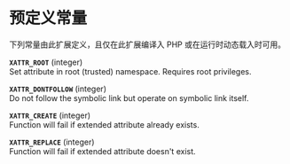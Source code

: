 预定义常量
==========

下列常量由此扩展定义，且仅在此扩展编译入 PHP 或在运行时动态载入时可用。

**`XATTR_ROOT`** (<span class="type">integer</span>)  
<span class="simpara"> Set attribute in root (trusted) namespace.
Requires root privileges. </span>

**`XATTR_DONTFOLLOW`** (<span class="type">integer</span>)  
<span class="simpara"> Do not follow the symbolic link but operate on
symbolic link itself. </span>

**`XATTR_CREATE`** (<span class="type">integer</span>)  
<span class="simpara"> Function will fail if extended attribute already
exists. </span>

**`XATTR_REPLACE`** (<span class="type">integer</span>)  
<span class="simpara"> Function will fail if extended attribute doesn't
exist. </span>
